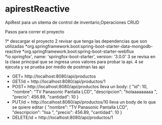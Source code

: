 # apirestReactive
ApiRest para un sitema de control de inventario,Operaciones CRUD

Pasos para correr el proyecto

1* descargar el proyecto
2 revisar que tenga las dependencias que son utilizadas
  *org.springframework.boot:spring-boot-starter-data-mongodb-reactive
  *org.springframework.boot:spring-boot-starter-webflux
  *io.springfox', name: 'springfox-boot-starter', version: '3.0.0'
3 se revisa en la clase principal que se ingresa unos valores para probar la api.
4 se ejecuta y se prueba por medio de postman las api
  * GET= http://localhost:8080/api/productos
  * GET/id = http://localhost:8080/api/productos/1
  * POST= http://localhost:8080/api/productos lleva un body: {
    "id": 10,
    "nombre": "TV Panasonic Pantalla LCD",
    "descripcion": "holaaaaaaaaa ",
    "precio": 456.89,
    "cantidad": 10
}
  * PUT/id   = http://localhost:8080/api/productos/10 lleva un body de lo que se quiere editar
{
    "nombre": "TV Panasonic Pantalla LCD",
    "descripcion": "lisa ",
    "precio": 456.89,
    "cantidad": 10
}
 * DELETE/id = http://localhost:8080/api/productos/1
